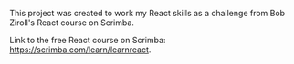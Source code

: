 This project was created to work my React skills as a challenge from Bob Ziroll's React course on Scrimba.

Link to the free React course on Scrimba: https://scrimba.com/learn/learnreact.